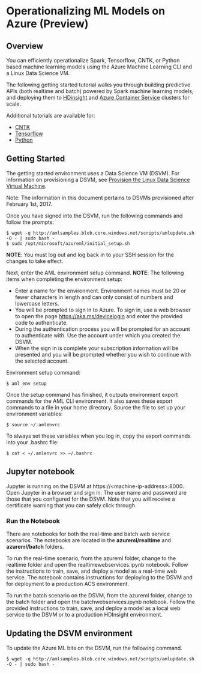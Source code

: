# Operationalizing ML Models on Azure (Preview)

## Overview

You can efficiently operationalize Spark, Tensorflow, CNTK, or Python based machine learning models using the Azure Machine Learning CLI and a Linux Data Science VM.

The following getting started tutorial walks you through building predictive APIs (both realtime and batch) powered by Spark machine learning models, and deploying them to [HDinsight](https://azure.microsoft.com/en-us/services/hdinsight/) and [Azure Container Service](https://azure.microsoft.com/en-us/services/container-service/) clusters for scale.

Additional tutorials are available for:

* [CNTK](samples/cntk/tutorials/realtime)
* [Tensorflow](samples/tensorflow/tutorials/realtime)
* [Python](samples/python/tutorials/realtime) 

## Getting Started

The getting started environment uses a Data Science VM (DSVM). For information on provisioning a DSVM, see [Provision the Linux Data Science Virtual Machine](https://docs.microsoft.com/en-us/azure/machine-learning/machine-learning-data-science-linux-dsvm-intro).

Note: The information in this document pertains to DSVMs provisioned after February 1st, 2017.

Once you have signed into the DSVM, run the following commands and follow the prompts:

	$ wget -q http://amlsamples.blob.core.windows.net/scripts/amlupdate.sh -O - | sudo bash -
	$ sudo /opt/microsoft/azureml/initial_setup.sh

**NOTE**: You must log out and log back in to your SSH session for the changes to take effect.


Next, enter the AML environment setup command.  **NOTE**: The following items when completing the environment setup:

* Enter a name for the environment. Environment names must be 20 or fewer characters in length and can only consist of numbers and lowercase letters.
* You will be prompted to sign in to Azure. To sign in, use a web browser to open the page https://aka.ms/devicelogin and enter the provided code to authenticate. 
* During the authentication process you will be prompted for an account to authenticate with. Use the account under which you created the DSVM.
* When the sign in is complete your subscription information will be presented and you will be prompted whether you wish to continue with the selected account.


Environment setup command:

	$ aml env setup

Once the setup command has finished, it outputs environment export commands for the AML CLI environment. It also saves these export commands to a file in your home directory. Source the file to set up your environment variables:

	$ source ~/.amlenvrc
	
To always set these variables when you log in, copy the export commands into your .bashrc file:

	$ cat < ~/.amlenvrc >> ~/.bashrc

## Jupyter notebook

Jupyter is running on the DSVM at https://&lt;machine-ip-address&gt;:8000. Open Jupyter in a browser and sign in. The user name and password are those that you configured for the DSVM. Note that you will receive a certificate warning that you can safely click through. 

### Run the Notebook 

There are notebooks for both the real-time and batch web service scenarios. The notebooks are located in the **azureml/realtime** and **azureml/batch** folders. 

To run the real-time scenario, from the azureml folder, change to the realtime folder and open the  realtimewebservices.ipynb notebook. Follow the instructions to train, save, and deploy a model as a real-time web service.  The notebook contains instructions for deploying to the DSVM and for deployment to a production ACS environment.

To run the batch scenario on the DSVM, from the azureml folder, change to the batch folder and open the batchwebservices.ipynb notebook. Follow the provided instructions to train, save, and deploy a model as a local web service to the DSVM or to a production HDInsight environment. 

## Updating the DSVM environment

To update the Azure ML bits on the DSVM, run the following command.

	$ wget -q http://amlsamples.blob.core.windows.net/scripts/amlupdate.sh -O - | sudo bash -
